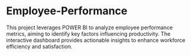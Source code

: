 # Employee-Performance
This project leverages POWER BI to analyze employee performance metrics, aiming to identify key factors influencing productivity. The interactive dashboard provides actionable insights to enhance workforce efficiency and satisfaction.
